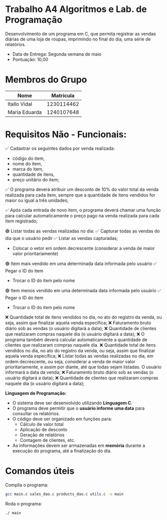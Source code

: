 # Trabalho A4 Algoritmos e Lab. de Programação
Desenvolvimento de um programa em C, que permita registrar as vendas diárias de uma loja de
roupas, imprimindo no final do dia, uma série de relatórios. 

- Data de Entrega: Segunda semana de maio
- Pontuação: 10,00

# Membros do Grupo

| Nome              | Matrícula      |
|-------------------|----------------|
| Itallo Vidal      | 1230114462     |
| Maria Eduarda     | 1240107648     |


# Requisitos Não - Funcionais:
✅ Cadastrar os seguintes dados por venda realizada: 
  - código do item, 
  - nome do item, 
  - marca do item, 
  - quantidade de itens,
  - preço unitário do item;

✅ O programa deverá atribuir um desconto de 10% do valor total da venda realizada para
cada item, sempre que a quantidade de itens vendidos for maior ou igual a três unidades;

✅ Após cada entrada de novo item, o programa deverá chamar uma função para calcular
automaticamente o preço pago na venda realizada para cada item registrado;

🟣 Listar todas as vendas realizadas no dia:
  ✅ Capturar todas as vendas do dia que o usuário pedir 
  ✅ Listar as vendas capturadas;
  -  Colocar o vetor em ordem decrescente (considerar a venda de maior valor prioritariamente)

🟣 Item mais vendido em uma determinada data informada pelo usuário
 ✅ Pegar o ID do item
 -  Trocar o ID do item pelo nome

🟣 Item menos vendido em uma determinada data informada pelo usuário
 ✅ Pegar o ID do item
 -  Trocar o ID do item pelo nome

❌ Quantidade total de itens vendidos no dia, no ato do registro da venda, ou seja, assim que finalizar aquela venda específica;
❌ Faturamento bruto diário sob as vendas (o usuário digitará a data);
❌ Quantidade de clientes que realizaram compras naquele dia (o usuário digitará a data);
❌ O programa também deverá calcular automaticamente a quantidade de clientes que
realizaram compras naquele dia.
❌ Quantidade total de itens vendidos no dia, no ato do registro da venda, ou seja, assim
que finalizar aquela venda específica;
❌ Listar todas as vendas realizadas no dia, em ordem decrescente, ou seja, considerar a
venda de maior valor prioritariamente, e assim por diante, até que todas sejam listadas.
O usuário informará a data da venda;
❌ Faturamento bruto diário sob as vendas (o usuário digitará a data);
❌ Quantidade de clientes que realizaram compras naquele dia (o usuário digitará a data);

**Linguagem de Programação:**
   - O sistema deve ser desenvolvido utilizando **Linguagem C**.
   - O programa deve permitir que o **usuário informe uma data** para consultar os relatórios.
   - O código deve ser organizado em funções para:
     - Cálculo de valor total
     - Aplicação de desconto
     - Geração de relatórios
     - Contagem de clientes, etc.
   - As informações devem ser armazenadas em **memória** durante a execução do programa, até a finalização do dia.

# Comandos úteis

Compila o programa:
```bash
gcc main.c sales_dao.c products_dao.c utils.c -o main
```

Roda o programa:
```bash
./ main
```
